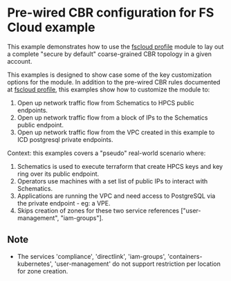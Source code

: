 # Pre-wired CBR configuration for FS Cloud example

This example demonstrates how to use the [fscloud profile](../../profiles/fscloud/) module to lay out a complete "secure by default" coarse-grained CBR topology in a given account.

This examples is designed to show case some of the key customization options for the module. In addition to the pre-wired CBR rules documented at [fscloud profile](../../profiles/fscloud/), this examples show how to customize the module to:
1. Open up network traffic flow from Schematics to HPCS public endpoints.
2. Open up network traffic flow from a block of IPs to the Schematics public endpoint.
3. Open up network traffic flow from the VPC created in this example to ICD postgresql private endpoints.

Context: this examples covers a "pseudo" real-world scenario where:
1. Schematics is used to execute terraform that create HPCS keys and key ring over its public endpoint.
2. Operators use machines with a set list of public IPs to interact with Schematics.
3. Applications are running the VPC and need access to PostgreSQL via the private endpoint - eg: a VPE.
4. Skips creation of zones for these two service references ["user-management", "iam-groups"].

## Note
- The services 'compliance', 'directlink', 'iam-groups', 'containers-kubernetes', 'user-management' do not support restriction per location for zone creation.
